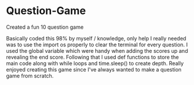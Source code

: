 # Question-Game
Created a fun 10 question game 

Basically coded this 98% by myself / knowledge, only help I really needed was to use the import os properly to clear the terminal for every question.
I used the global variable which were handy when adding the scores up and revealing the end score.
Following that I used def functions to store the main code along with while loops and time.sleep() to create depth. 
Really enjoyed creating this game since I've always wanted to make a question game from scratch.
